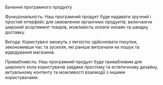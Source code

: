 Бачення програмного продукту

Функціональність: Наш програмний продукт буде надавати зручний і простий інтерфейс для замовлення органічних продуктів, включаючи широкий асортимент товарів, можливість оплати онлайн та швидку доставку.

Вигода: Користувачі зможуть з легкістю здійснювати покупки, зекономивши час та зусилля, які раніше витрачали на пошук та відвідування магазинів.

Привабливість: Наш програмний продукт буде привабливим для широкого кола користувачів завдяки простому та естетичному дизайну, актуальному контенту та можливості взаємодії з іншими користувачами.
